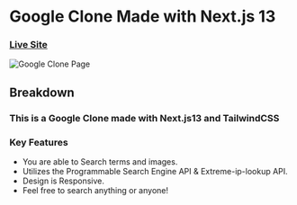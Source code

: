 # Google Clone Made with Next.js 13
### [Live Site](https://liamt-google-clone.vercel.app)

![Google Clone Page](preview.png)

## Breakdown
### This is a Google Clone made with Next.js13 and TailwindCSS

### Key Features
- You are able to Search terms and images.
- Utilizes the Programmable Search Engine API & Extreme-ip-lookup API. 
- Design is Responsive.
- Feel free to search anything or anyone!


